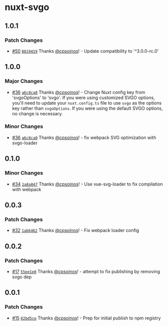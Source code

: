 # nuxt-svgo

## 1.0.1

### Patch Changes

- [#50](https://github.com/cpsoinos/nuxt-svgo/pull/50) [`8819419`](https://github.com/cpsoinos/nuxt-svgo/commit/881941985ab1b3f54ea71f10c86cedb8872901a9) Thanks [@cpsoinos](https://github.com/cpsoinos)! - Update compatibility to '^3.0.0-rc.0'

## 1.0.0

### Major Changes

- [#36](https://github.com/cpsoinos/nuxt-svgo/pull/36) [`a6c8ca0`](https://github.com/cpsoinos/nuxt-svgo/commit/a6c8ca01bc053d3ad0e4c9ea71891bda5906d9cb) Thanks [@cpsoinos](https://github.com/cpsoinos)! - Change Nuxt config key from 'svgoOptions' to 'svgo'. If you were using customized SVGO options, you'll need to update your `nuxt.config.ts` file to use `svgo` as the options key rather than `svgoOptions`. If you were using the default SVGO options, no change is necessary.

### Minor Changes

- [#36](https://github.com/cpsoinos/nuxt-svgo/pull/36) [`a6c8ca0`](https://github.com/cpsoinos/nuxt-svgo/commit/a6c8ca01bc053d3ad0e4c9ea71891bda5906d9cb) Thanks [@cpsoinos](https://github.com/cpsoinos)! - fix webpack SVG optimization with svgo-loader

## 0.1.0

### Minor Changes

- [#34](https://github.com/cpsoinos/nuxt-svgo/pull/34) [`1a8a847`](https://github.com/cpsoinos/nuxt-svgo/commit/1a8a847ce6ee88b8a0672cc4d9b23cb62f437524) Thanks [@cpsoinos](https://github.com/cpsoinos)! - Use vue-svg-loader to fix compilation with webpack

## 0.0.3

### Patch Changes

- [#32](https://github.com/cpsoinos/nuxt-svgo/pull/32) [`1ab6462`](https://github.com/cpsoinos/nuxt-svgo/commit/1ab6462a654b711f22a618230bbe91f5ba63df99) Thanks [@cpsoinos](https://github.com/cpsoinos)! - Fix webpack loader config

## 0.0.2

### Patch Changes

- [#17](https://github.com/cpsoinos/nuxt-svgo/pull/17) [`55ee1e8`](https://github.com/cpsoinos/nuxt-svgo/commit/55ee1e8b6d9c626bee7a4cdfa48e20e47e972132) Thanks [@cpsoinos](https://github.com/cpsoinos)! - attempt to fix publishing by removing svgo dep

## 0.0.1

### Patch Changes

- [#15](https://github.com/cpsoinos/nuxt-svgo/pull/15) [`82bd5ce`](https://github.com/cpsoinos/nuxt-svgo/commit/82bd5ce24d9c02c71c975a18196207fbf3c1d58e) Thanks [@cpsoinos](https://github.com/cpsoinos)! - Prep for initial publish to npm registry
